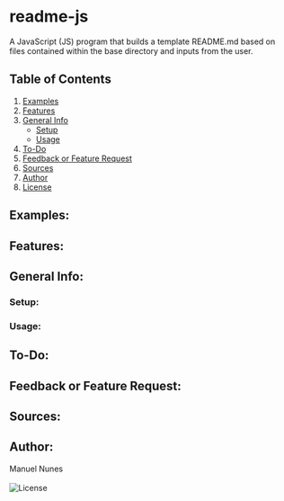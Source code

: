 # readme-js
A JavaScript (JS) program that builds a template README.md based on files contained within the base directory and inputs from the user.
## Table of Contents
1. [Examples](#Examples)
2. [Features](#Features)
3. [General Info](#General-Info)
	- [Setup](#Setup)
	- [Usage](#Usage)
4. [To-Do](#To-Do)
5. [Feedback or Feature Request](#Feedback-or-Feature-Request)
6. [Sources](#Sources)
7. [Author](#Author)
8. [License](#License)
## Examples:  
## Features:  
## General Info:  
### Setup:  
### Usage:  
## To-Do:  
## Feedback or Feature Request:  
## Sources:  
## Author:
Manuel Nunes  
<br><img alt="License" id="license" src="https://img.shields.io/badge/License-ISC-blue.svg">
  
